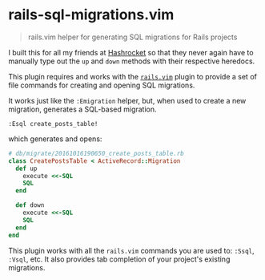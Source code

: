 # rails-sql-migrations.vim

> rails.vim helper for generating SQL migrations for Rails projects

I built this for all my friends at [Hashrocket](https://hashrocket.com/) so
that they never again have to manually type out the `up` and `down` methods
with their respective heredocs.

This plugin requires and works with the
[`rails.vim`](https://github.com/tpope/vim-rails) plugin to provide a set of
file commands for creating and opening SQL migrations.

It works just like the `:Emigration` helper, but, when used to create a new
migration, generates a SQL-based migration.

```
:Esql create_posts_table!
```

which generates and opens:

```ruby
# db/migrate/20161016190650_create_posts_table.rb
class CreatePostsTable < ActiveRecord::Migration
  def up
    execute <<-SQL
    SQL
  end

  def down
    execute <<-SQL
    SQL
  end
end
```

This plugin works with all the `rails.vim` commands you are used to:
`:Ssql`, `:Vsql`, etc. It also provides tab completion of your project's
existing migrations.
